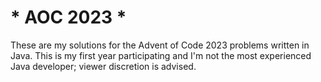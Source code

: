 # * AOC 2023 *

These are my solutions for the Advent of Code 2023 problems written in Java. 
This is my first year participating and I'm not the most experienced Java developer; viewer discretion is advised.

